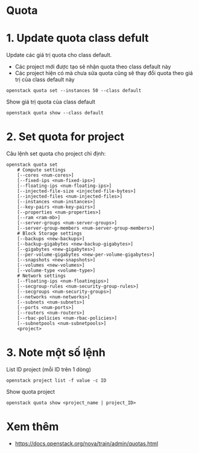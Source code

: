# Quota

# 1. Update quota class defult

Update các giá trị quota cho class default. 
- Các project mới được tạo sẽ nhận quota theo class default này
- Các project hiện có mà chưa sửa quota cũng sẽ thay đổi quota theo giá trị của class default này

```
openstack quota set --instances 50 --class default
```

Show giá trị quota của class default

```
openstack quota show --class default
```

# 2. Set quota for project

Câu lệnh set quota cho project chỉ định:

```
openstack quota set 
    # Compute settings 
    [--cores <num-cores>] 
    [--fixed-ips <num-fixed-ips>] 
    [--floating-ips <num-floating-ips>] 
    [--injected-file-size <injected-file-bytes>] 
    [--injected-files <num-injected-files>] 
    [--instances <num-instances>] 
    [--key-pairs <num-key-pairs>] 
    [--properties <num-properties>] 
    [--ram <ram-mb>] 
    [--server-groups <num-server-groups>] 
    [--server-group-members <num-server-group-members>] 
    # Block Storage settings 
    [--backups <new-backups>] 
    [--backup-gigabytes <new-backup-gigabytes>] 
    [--gigabytes <new-gigabytes>] 
    [--per-volume-gigabytes <new-per-volume-gigabytes>] 
    [--snapshots <new-snapshots>] 
    [--volumes <new-volumes>] 
    [--volume-type <volume-type>] 
    # Network settings 
    [--floating-ips <num-floatingips>] 
    [--secgroup-rules <num-security-group-rules>] 
    [--secgroups <num-security-groups>] 
    [--networks <num-networks>] 
    [--subnets <num-subnets>] 
    [--ports <num-ports>] 
    [--routers <num-routers>] 
    [--rbac-policies <num-rbac-policies>] 
    [--subnetpools <num-subnetpools>] 
    <project>
```

# 3. Note một số lệnh

List ID project (mỗi ID trên 1 dòng)
```
openstack project list -f value -c ID
```

Show quota project
```
openstack quota show <project_name | project_ID>
```







# Xem thêm
- https://docs.openstack.org/nova/train/admin/quotas.html